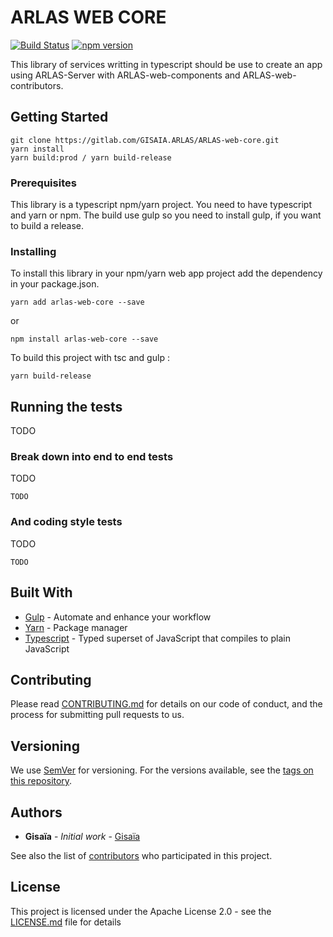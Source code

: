 # ARLAS WEB CORE

[![Build Status](https://travis-ci.org/gisaia/ARLAS-web-core.svg?branch=develop)](https://travis-ci.org/gisaia/ARLAS-web-core)
[![npm version](https://badge.fury.io/js/arlas-web-core.svg)](https://badge.fury.io/js/arlas-web-core)

This library of services writting in typescript should be use to create an app using ARLAS-Server with ARLAS-web-components and ARLAS-web-contributors.

## Getting Started

```
git clone https://gitlab.com/GISAIA.ARLAS/ARLAS-web-core.git
yarn install
yarn build:prod / yarn build-release
```

### Prerequisites

This library is a typescript npm/yarn project. You need to have typescript and yarn or npm.
The build use gulp so you need to install gulp, if you want to build a release.


### Installing

To install this library in your npm/yarn web app project add the dependency in your package.json.

```
yarn add arlas-web-core --save
```

or

```
npm install arlas-web-core --save
```

To build this project with tsc and gulp :

```
yarn build-release
```

## Running the tests

TODO

### Break down into end to end tests

TODO
```
TODO
```

### And coding style tests

TODO
```
TODO
```

## Built With

* [Gulp](http://gulpjs.com/) - Automate and enhance your workflow
* [Yarn](https://yarnpkg.com/fr/) - Package manager
* [Typescript](https://www.typescriptlang.org/) - Typed superset of JavaScript that compiles to plain JavaScript


## Contributing

Please read [CONTRIBUTING.md](https://gitlab.com/GISAIA.ARLAS/ARLAS-web-core/blob/master/CONTRIBUTING.md) for details on our code of conduct, and the process for submitting pull requests to us.

## Versioning

We use [SemVer](http://semver.org/) for versioning. For the versions available, see the [tags on this repository](https://gitlab.com/GISAIA.ARLAS/ARLAS-web-core/tags). 

## Authors

* **Gisaïa** - *Initial work* - [Gisaïa](http://gisaia.fr/)

See also the list of [contributors](https://gitlab.com/GISAIA.ARLAS/ARLAS-web-core/graphs/develop) who participated in this project.


## License

This project is licensed under the  Apache License 2.0 - see the [LICENSE.md](LICENSE.md) file for details
